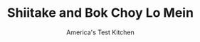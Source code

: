 ---
layout: ../../layouts/MarkdownPostLayout.astro
title: Shiitake and Bok Choy Lo Mein
author: America's Test Kitchen
pubDate: 2023-03-15
description: "Cooking the noodles without moving them lets them develop a light, flavorful char."
image_url: https://res.cloudinary.com/hksqkdlah/image/upload/ar_1:1,c_fill,dpr_2.0,f_auto,fl_lossy.progressive.strip_profile,g_faces:auto,q_auto:low,w_344/28946_sfs-shitake-and-bok-choy-lo-mein-007
tags: ["Main Courses","Asian","Vegetables","Weeknight"]
calories: 1965
protein: 15
carbohydrates: 74
fats: 
fiber: 6
ingredients: ["12 ounces, Chinese egg noodles","2 tablespoons, vegetable oil","8 ounces, shiitake mushrooms, stemmed, halved if small or quartered if large","4 heads, baby bok choy (4 ounces each), halved and cut into 1-inch pieces","1 tablespoon, grated fresh ginger","3 , garlic cloves, minced","3 tablespoons, hoisin sauce","2 tablespoons, soy sauce","1 tablespoon, sesame oil","1 teaspoon, chili-garlic sauce"]
serves: 4
time: "30 minutes"
instructions: ["Bring 4 quarts water to boil in large pot over high heat. Add noodles to boiling water and cook until tender, about 3 minutes. Drain noodles and rinse under cold running water.","Heat 1 tablespoon vegetable oil in 12-inch nonstick skillet over medium-high heat until just smoking. Add mushrooms and cook until browned, about 5 minutes. Add bok choy, ginger, garlic, and remaining 1 tablespoon vegetable oil and cook until bok choy begins to soften, about 2 minutes.","Add hoisin, soy sauce, and cooked noodles. Stir to combine, then cook for 2 minutes without stirring to develop light char on noodles. Stir noodles again, then cook for 2 more minutes without stirring. Stir in sesame oil and chili-garlic sauce. Serve."]
nutrition: ["715 mg Potassium","323 mg Phosphorus","129 mg Calcium","4 mg Iron","85 mg Magnesium","667 mg Sodium","2 mg Zinc","15 g Fat","10 mg Niacin (B3)","7 g Monounsaturated","4 g Polyunsaturated","1 mg Thiamin (B1)","31 mg Vitamin C","71 mg Cholesterol","2 g Saturated","6 g Fiber","170 µg Folic acid","125 µg Folate (food)","7 g Sugars","49 µg Vitamin K","179 g Water","74 g Carbs","415 µg Folate equivalent (total)","15 g Protein","2 mg Vitamin E","32 µg Vitamin A","491 kcal Energy","1965 calories"]
notes: "For a spicy kick, serve with additional chili-garlic sauce."
---